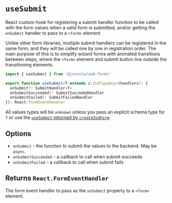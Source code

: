 # `useSubmit`

React custom hook for registering a submit handler function to be called with the form values
when a valid form is submitted, and/or getting the `onSubmit` handler to pass to a `<form>` element.

Unlike other form libraries, multiple submit handlers can be registered in the same form, and they will be called one by one in registration order. The main purpose of this is to simplify wizard forms with animated transitions between steps, where the `<form>` element and submit button live outside the transitioning elements.

```ts
import { useSubmit } from '@jcoreio/zod-forms'
```

```ts
export function useSubmit<T extends z.ZodTypeAny>(handlers?: {
  onSubmit?: SubmitHandler<T>
  onSubmitSucceeded?: SubmitSuccededHandler
  onSubmitFailed?: SubmitFailedHandler
}): React.FormEventHandler
```

All values types will be `unknown` unless you pass an explicit schema type for `T` or use the [`useSubmit` returned by `createZodForm`](createZodForm.md#returns-zodformt).

## Options

- `onSubmit` - the function to submit the values to the backend. May be `async`.
- `onSubmitSucceeded` - a callback to call when submit succeeds
- `onSubmitFailed` - a callback to call when submit fails

## Returns `React.FormEventHandler`

The form event handler to pass as the `onSubmit` property to a `<form>` element.
